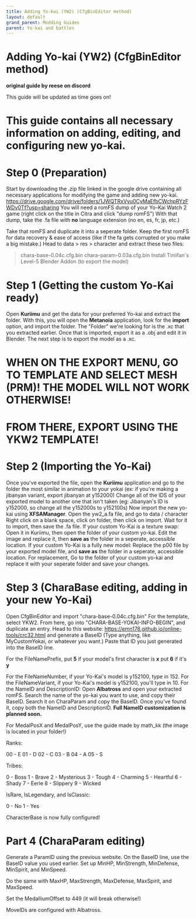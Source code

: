 ```yaml
---
title: Adding Yo-kai (YW2) (CfgBinEditor method)
layout: default
grand_parent: Modding Guides
parent: Yo-kai and battles
---
```



# Adding Yo-kai (YW2) (CfgBinEditor method)
**original guide by reese on discord**


This guide will be updated as time goes on!


# This guide contains all necessary information on adding, editing, and configuring new yo-kai.
# Step 0 (Preparation)
Start by downloading the .zip file linked in the google drive containing all necessary applications for modifying the game and adding new yo-kai.
https://drive.google.com/drive/folders/1JWQTRxVyu0CyMaEfbCWchpRYzFWDv0Tf?usp=sharing
You will need a romFS dump of your Yo-Kai Watch 2 game (right click on the title in Citra and click "dump romFS")
With that dump, take the .fa file with **no** language extension (no en, es, fr, jp, etc.)

Take that romFS and duplicate it into a seperate folder. Keep the first romFS for data recovery & ease of access (like if the fa gets corrupted or you make a big mistake.)
Head to data > res > character and extract these two files:
> chara-base-0.04c.cfg.bin
> chara-param-0.03a.cfg.bin
Install Tiniifan's Level-5 Blender Addon (to export the model)

# Step 1 (Getting the custom Yo-Kai ready)

Open **Kuriimu** and get the data for your preferred Yo-kai and extract the folder.
With this, you will open the **Metanoia** application, look for the **import** option, and import the folder. The "Folder" we're looking for is the .xc that you extracted earlier. Once that is imported, export it as a .obj and edit it in Blender. The next step is to export the model as a .xc. 
# WHEN ON THE EXPORT MENU, GO TO TEMPLATE AND SELECT MESH (PRM)! **THE MODEL WILL NOT WORK OTHERWISE!**
# **FROM THERE, EXPORT USING THE YKW2 TEMPLATE!**

# Step 2 (Importing the Yo-Kai)

Once you've exported the file, open the **Kuriimu** application and go to the folder the most similar in animation to your yokai (ex: if you're making a jibanyan variant, export jibanyan at y152000)
Change all of the IDS of your exported model to another one that isn't taken (eg: Jibanyan's ID is y152000, so change all the y152000s to y152100s)
Now import the new yo-kai using **XFSAManager**.
Open the yw2_a.fa file, and go to 
 data / character 
Right click on a blank space, click on folder, then click on import.
Wait for it to import, then save the .fa file.
If your custom Yo-Kai is a texture swap:
Open it in Kuriimu, then open the folder of your custom yo-kai.
Edit the image and replace it, then **save as** the folder in a seperate, accessible location.
If your custom Yo-Kai is a fully new model:
Replace the p00 file by your exported model file, and **save as** the folder in a seperate, accessible location.
For replacement,
Go to the folder of your custom yo-kai and replace it with your seperate folder and save your changes.

# Step 3 (CharaBase editing, adding in your new Yo-Kai)

Open CfgBinEditor and import  "chara-base-0.04c.cfg.bin"
For the template, select YKW2.
From here, go into "CHARA-BASE-YOKAI-INFO-BEGIN", and duplicate an entry.
Head to this website: https://emn178.github.io/online-tools/crc32.html and generate a BaseID (Type anything, like MyCustomYokai, or whatever you want.)
Paste that ID you just generated into the BaseID line.

For the FileNamePrefix,
put **5** if your model's first character is **x**
put **6** if it's **y**

For the FileNameNumber, if your Yo-Kai's model is y152100, type in 152.
For the FileNameVariant, if your Yo-Kai's model is y152100, you'll type in 10.
For the NameID and DescriptionID:
Open **Albatross** and open your extracted romFS.
Search the name of the yo-kai you want to use, and copy their BaseID.
Search it on CharaParam and copy the BaseID.
Once you've found it, copy both the NameID and DescriptionID.
**Full NameID customization is planned soon.**

For MedalPosX and MedalPosY, use the guide made by math_kk (the image is located in your folder!)

Ranks:

00 - E
01 - D
02 - C
03 - B
04 - A
05 - S

Tribes:

0 - Boss
1 - Brave 
2 - Mysterious
3 - Tough
4 - Charming
5 - Heartful
6 - Shady
7 - Eerie
8 - Slippery 
9 - Wicked

IsRare, IsLegendary, and IsClassic:

0 - No
1 - Yes

CharacterBase is now fully configured!

# Part 4 (CharaParam editing)

Generate a ParamID using the previous website.
On the BaseID line, use the BaseID value you used earlier.
Set up MinHP, MinStrength, MinDefense, MinSpirit, and MinSpeed.

Do the same with MaxHP, MaxStrength, MaxDefense, MaxSpirit, and MaxSpeed.

Set the MedalliumOffset to 449 (it will break otherwise!)

MoveIDs are configured with Albatross.